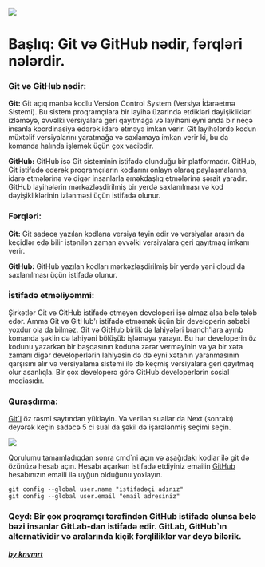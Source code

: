 ![](../img/git-1.avif)

# Başlıq: Git və GitHub nədir, fərqləri nələrdir.

### Git və GitHub nədir:

**Git:** Git açıq mənbə kodlu Version Control System (Versiya İdarəetmə Sistemi). Bu sistem proqramçılara bir layihə üzərində etdikləri dəyişiklikləri izləməyə, əvvəlki versiyalara geri qayıtmağa və layihəni eyni anda bir neçə insanla koordinasiya edərək idarə etməyə imkan verir. Git layihələrdə kodun müxtəlif versiyalarını yaratmağa və saxlamaya imkan verir ki, bu da komanda halında işləmək üçün çox vacibdir.

**GitHub:** GitHub isə Git sisteminin istifadə olunduğu bir platformadır. GitHub, Git istifadə edərək proqramçıların kodlarını onlayn olaraq paylaşmalarına, idarə etmələrinə və digər insanlarla əməkdaşlıq etmələrinə şərait yaradır. GitHub layihələrin mərkəzləşdirilmiş bir yerdə saxlanılması və kod dəyişikliklərinin izlənməsi üçün istifadə olunur.

### Fərqləri:

**Git:** Git sadəcə yazılan kodlarıa versiya təyin edir və versiyalar arasın da keçidlər edə bilir istənilən zaman əvvəlki versiyalara geri qayıtmaq imkanı verir.

**GitHub:** GitHub yazılan kodları mərkəzləşdirilmiş bir yerdə yəni cloud da saxlanılması üçün istifadə olunur.

### İstifadə etməliyəmmi:

Şirkətlər Git və GitHub istifadə etməyən developeri işə almaz alsa belə tələb edər. Amma Git və GitHub'ı istifadə etməmək üçün bir developerin səbəbi yoxdur ola da bilməz. Git və GitHub birlik də lahiyələri branch'lara ayırıb komanda şəklin də lahiyəni bölüşüb işləməyə yarayır. Bu hər developerin öz kodunu yazarkən bir başqasının koduna zərər verməyinin və ya bir xəta zamanı digər developerlərin lahiyəsin də də eyni xətanın yaranmasının qarşısını alır və versiyalama sistemi ilə də keçmiş versiyalara geri qayıtmaq olur asanlıqla. Bir çox developerə görə GitHub developerlərin sosial mediasıdır.

### Quraşdırma:

[Git`i](https://git-scm.com/) öz rəsmi saytından yükləyin. Və verilən suallar da Next (sonrakı) deyərək keçin sadəcə 5 ci sual da şəkil də işarələnmiş seçimi seçin.

![](../img/git-2.avif)

Qorulumu tamamladıqdan sonra cmd`ni açın və aşağıdakı kodlar ilə git də özünüzə hesab açın. Hesabı açarkən istifadə etdiyiniz emailin [GitHub](https://github.com/settings/emails) hesabınızın emaili ilə uyğun olduğunu yoxlayın.

```
git config --global user.name "istifadəçi adınız"
git config --global user.email "email adresiniz"
```

### Qeyd: Bir çox proqramçı tərəfindən GitHub istifadə olunsa belə bəzi insanlar GitLab-dan istifadə edir. GitLab, GitHub`ın alternatividir və aralarında kiçik fərqliliklər var deyə bilərik. 

[**_by knvmrt_**](https://github.com/knvmrt)

